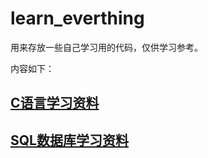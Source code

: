 # learn_everthing

用来存放一些自己学习用的代码，仅供学习参考。

内容如下：

## [C语言学习资料](C/README.md)

## [SQL数据库学习资料](SQL\README.md)
